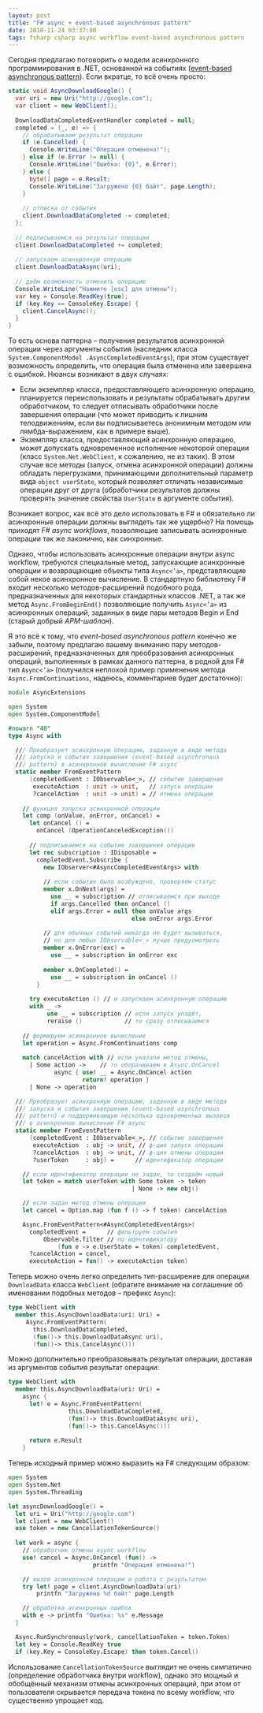 ```yaml
---
layout: post
title: "F# async + event-based asynchronous pattern"
date: 2010-11-24 03:37:00
tags: fsharp csharp async workflow event-based asynchronous pattern
---
```

Сегодня предлагаю поговорить о модели асинхронного программирования в .NET, основанной на событиях ([event-based asynchronous pattern](http://msdn.microsoft.com/en-us/library/wewwczdw.aspx)). Если вкратце, то всё очень просто:

```c#
static void AsyncDownloadGoogle() {
  var uri = new Uri("http://google.com");
  var client = new WebClient();
  
  DownloadDataCompletedEventHandler completed = null;
  completed = (_, e) => {
    // обрабатываем результат операции
    if (e.Cancelled) {
      Console.WriteLine("Операция отменена!");
    } else if (e.Error != null) {
      Console.WriteLine("Ошибка: {0}", e.Error);
    } else {
      byte[] page = e.Result;
      Console.WriteLine("Загружено {0} байт", page.Length);
    }
    
    // отписка от события
    client.DownloadDataCompleted -= completed;
  };
  
  // подписываемся на результат операции
  client.DownloadDataCompleted += completed;
  
  // запускаем асинхронную операцию
  client.DownloadDataAsync(uri);
  
  // даём возможность отменить операцию
  Console.WriteLine("Нажмите [esc] для отмены");
  var key = Console.ReadKey(true);
  if (key.Key == ConsoleKey.Escape) {
    client.CancelAsync();
  }
}
```

То есть основа паттерна – получения результатов асинхронной операции через аргументы события (наследник класса `System.ComponentModel .AsyncCompletedEventArgs`), при этом существует возможность определить, что операция была отменена или завершена с ошибкой. Нюансы возникают в двух случаях:

* Если экземпляр класса, предоставляющего асинхронную операцию, планируется переиспользовать и результаты обрабатывать другим обработчиком, то следует отписывать обработчики после завершения операции (что может приводить к лишним телодвижениям, если вы подписываетесь анонимным методом или лямбда-выражением, как в примере выше).
* Экземпляр класса, предоставляющий асинхронную операцию, может допускать одновременное исполнение некоторой операции (класс `System.Net.WebClient`, к сожалению, не из таких). В этом случае все методы (запуск, отмена асинхронной операции) должны обладать перегрузками, принимающими дополнительный параметр вида `object userState`, который позволяет отличать независимые операции друг от друга (обработчики результатов должны проверять значение свойства `UserState` в аргументе события).

Возникает вопрос, как всё это дело использовать в F# и обязательно ли асинхронные операции должны выглядеть так же ущербно? На помощь приходят *F# async workflows*, позволяющие записывать асинхронные операции так же лаконично, как синхронные.

Однако, чтобы использовать асинхронные операции внутри async workflow, требуются специальные метод, запускающие асинхронные операции и возвращающие объекты типа `Async<’a>`, представляющие собой некое асинхронное вычисление. В стандартную библиотеку F# входит несколько методов-расширений подобного рода, предназначенных для некоторых стандартных классов .NET, а так же метод `Async.FromBeginEnd()` позволяющие получить `Async<’a>` из асинхронных операций, заданных в виде пары методов Begin и End (старый добрый *APM-шаблон*).

Я это всё к тому, что *event-based asynchronous pattern* конечно же забыли, поэтому предлагаю вашему вниманию пару методов-расширений, предназначенных для преобразования асинхронных операций, выполненных в рамках данного паттерна, в родной для F# тип `Async<’a>` (получился неплохой пример применения метода `Async.FromContinuations`, надеюсь, комментариев будет достаточно):

```fsharp
module AsyncExtensions

open System
open System.ComponentModel

#nowarn "40"
type Async with

  /// Преобразует асинхронную операцию, заданную в виде метода
  /// запуска и события завершения (event-based asynchronous
  /// pattern) в асинхронное вычисление F# async
  static member FromEventPattern
      (completedEvent : IObservable<_>, // событие завершения
       executeAction  : unit -> unit,   // запуск операции
       ?cancelAction  : unit -> unit) = // отмена операции
    
    // функция запуска асинхронной операции
    let comp (onValue, onError, onCancel) =
      let onCancel () =
        onCancel (OperationCanceledException())
      
      // подписываемся на событие завершения операции
      let rec subscription : IDisposable =
        completedEvent.Subscribe {
          new IObserver<#AsyncCompletedEventArgs> with
        
          // если событие было возбуждено, проверяем статус
          member x.OnNext(args) =
            use __ = subscription // отписываемся при выходе
            if args.Cancelled then onCancel ()
            elif args.Error = null then onValue args
                                   else onError args.Error
        
          // для обычных событий никогда не будет вызываться,
          // но для любых IObservable<_> лучше предусмотреть
          member x.OnError(exc) =
            use __ = subscription in onError exc
        
          member x.OnCompleted() =
            use __ = subscription in onCancel ()
        }
      
      try executeAction () // и запускаем асинхронную операцию
      with _ ->
           use __ = subscription // если запуск упадёт,
           reraise ()            // то сразу отписываемся
    
    // формируем асинхронное вычисление
    let operation = Async.FromContinuations comp
    
    match cancelAction with // если указали метод отмены,
      | Some action ->    // то оборачиваем в Async.OnCancel
             async { use! __ = Async.OnCancel action
                     return! operation }
      | None -> operation

  /// Преобразует асинхронную операцию, заданную в виде метода
  /// запуска и события завершения (event-based asynchronous
  /// pattern) и поддерживающую несколько одновременных вызовов
  /// в асинхронное вычисление F# async
  static member FromEventPattern
      (completedEvent : IObservable<_>, // событие завершения
       executeAction  : obj -> unit, // ф-ция запуск операции
       ?cancelAction  : obj -> unit, // ф-ция отмены операции
       ?userToken     : obj) =      // идентификатор операции

    // если идентификатор операции не задан, то создаём новый
    let token = match userToken with Some token -> token
                                   | None -> new obj()

    // если задан метод отмены операции
    let cancel = Option.map (fun f () -> f token) cancelAction

    Async.FromEventPattern<#AsyncCompletedEventArgs>(
      completedEvent =      // фильтруем события
          Observable.filter // по идентификатору
              (fun e -> e.UserState = token) completedEvent,
      ?cancelAction = cancel,
      executeAction = fun() -> executeAction token)
```

Теперь можно очень легко определить тип-расширение для операции `DownloadData` класса `WebClient` (обратите внимание на соглашение об именовании подобных методов – префикс `Async`):

```fsharp
type WebClient with
  member this.AsyncDownloadData(uri: Uri) =
     Async.FromEventPattern(
       this.DownloadDataCompleted,
       (fun()-> this.DownloadDataAsync uri),
       (fun()-> this.CancelAsync()))
```

Можно дополнительно преобразовывать результат операции, доставая из аргументов события результат операции:

```fsharp
type WebClient with
  member this.AsyncDownloadData(uri: Uri) =
    async {
      let! e = Async.FromEventPattern(
                 this.DownloadDataCompleted,
                 (fun()-> this.DownloadDataAsync uri),
                 (fun()-> this.CancelAsync()))
      
      return e.Result
    }
```

Теперь исходный пример можно выразить на F# следующим образом:

```fsharp
open System
open System.Net
open System.Threading

let asyncDownloadGoogle() =
  let uri = Uri("http://google.com")
  let client = new WebClient()
  use token = new CancellationTokenSource()
  
  let work = async {
    // обработчик отмены async workflow
    use! cancel = Async.OnCancel (fun() ->
                        printfn "Операция отменена!")

    // вызов асинхронной операции и работа с результатом
    try let! page = client.AsyncDownloadData(uri)
        printfn "Загружено %d байт" page.Length

    // обработка асинхронных ошибок
    with e -> printfn "Ошибка: %s" e.Message
  }

  Async.RunSynchronously(work, cancellationToken = token.Token)
  let key = Console.ReadKey true
  if (key.Key = ConsoleKey.Escape) then token.Cancel()
```

Использование `CancellationTokenSource` выглядит не очень симпатично (определение обработчика внутри workflow), однако это мощный и обобщённый механизм отмены асинхронных операций, при этом от пользователя скрывается передача токена по всему workflow, что существенно упрощает код.